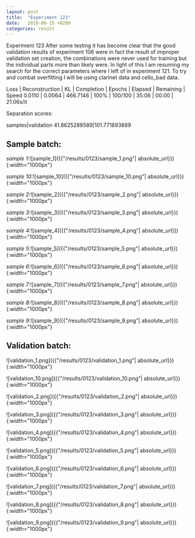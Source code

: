 ```yaml
---
layout: post
title:  "Experiment 123"
date:   2018-06-15 +0200
categories: result
---
```

Experiment 123
After some testing it has become clear that the good validation results of experiment 106 were in fact the result of improper validation set creation, the combinations were never used for training but the individual parts more than likely were.
In light of this I am resuming my search for the correct parameters where I left of in experiment 121. To try and combat overfitting I will be using clarinet data and cello_bad data.

Loss | Reconstruction | KL | Completion | Epochs | Elapsed | Remaining | Speed
0.0110 | 0.0064 | 466.7146 | 100% | 100/100 | 35:06 | 00:00 | 21.06s/it

Separation scores:

samples|validation
41.8625288589|101.771893889

## **Sample batch**:

_sample 1_:![sample_1]({{"/results/0123/sample_1.png"| absolute_url}}){:width="1000px"}

_sample 10_:![sample_10]({{"/results/0123/sample_10.png"| absolute_url}}){:width="1000px"}

_sample 2_:![sample_2]({{"/results/0123/sample_2.png"| absolute_url}}){:width="1000px"}

_sample 3_:![sample_3]({{"/results/0123/sample_3.png"| absolute_url}}){:width="1000px"}

_sample 4_:![sample_4]({{"/results/0123/sample_4.png"| absolute_url}}){:width="1000px"}

_sample 5_:![sample_5]({{"/results/0123/sample_5.png"| absolute_url}}){:width="1000px"}

_sample 6_:![sample_6]({{"/results/0123/sample_6.png"| absolute_url}}){:width="1000px"}

_sample 7_:![sample_7]({{"/results/0123/sample_7.png"| absolute_url}}){:width="1000px"}

_sample 8_:![sample_8]({{"/results/0123/sample_8.png"| absolute_url}}){:width="1000px"}

_sample 9_:![sample_9]({{"/results/0123/sample_9.png"| absolute_url}}){:width="1000px"}

## **Validation batch**:

![validation_1.png]({{"/results/0123/validation_1.png"| absolute_url}}){:width="1000px"}

![validation_10.png]({{"/results/0123/validation_10.png"| absolute_url}}){:width="1000px"}

![validation_2.png]({{"/results/0123/validation_2.png"| absolute_url}}){:width="1000px"}

![validation_3.png]({{"/results/0123/validation_3.png"| absolute_url}}){:width="1000px"}

![validation_4.png]({{"/results/0123/validation_4.png"| absolute_url}}){:width="1000px"}

![validation_5.png]({{"/results/0123/validation_5.png"| absolute_url}}){:width="1000px"}

![validation_6.png]({{"/results/0123/validation_6.png"| absolute_url}}){:width="1000px"}

![validation_7.png]({{"/results/0123/validation_7.png"| absolute_url}}){:width="1000px"}

![validation_8.png]({{"/results/0123/validation_8.png"| absolute_url}}){:width="1000px"}

![validation_9.png]({{"/results/0123/validation_9.png"| absolute_url}}){:width="1000px"}
